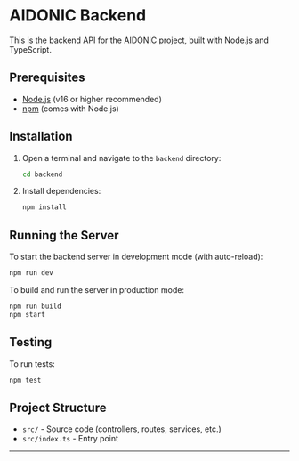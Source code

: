 # AIDONIC Backend

This is the backend API for the AIDONIC project, built with Node.js and TypeScript.

## Prerequisites

- [Node.js](https://nodejs.org/) (v16 or higher recommended)
- [npm](https://www.npmjs.com/) (comes with Node.js)

## Installation

1. Open a terminal and navigate to the `backend` directory:

   ```bash
   cd backend
   ```

2. Install dependencies:

   ```bash
   npm install
   ```

## Running the Server

To start the backend server in development mode (with auto-reload):

```bash
npm run dev
```

To build and run the server in production mode:

```bash
npm run build
npm start
```

## Testing

To run tests:

```bash
npm test
```

## Project Structure

- `src/` - Source code (controllers, routes, services, etc.)
- `src/index.ts` - Entry point

---
